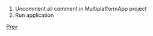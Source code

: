 1. Uncomment all comment in MultiplatformApp project
2. Run application

[Prev](https://github.com/ustadenis/kotlin_multiplutform_codelab/blob/master/2_0.md)
